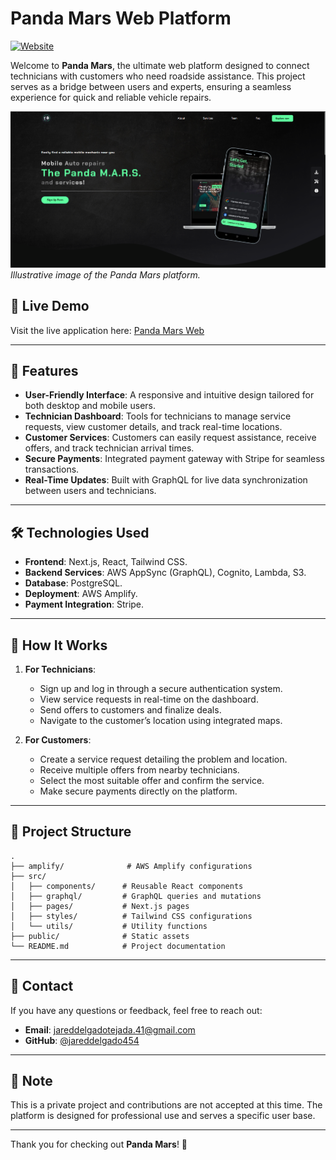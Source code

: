 # Panda Mars Web Platform

[![Website](https://img.shields.io/website?url=https%3A%2F%2Fwww.app.panda-mars.com)](https://www.app.panda-mars.com)

Welcome to **Panda Mars**, the ultimate web platform designed to connect technicians with customers who need roadside assistance. This project serves as a bridge between users and experts, ensuring a seamless experience for quick and reliable vehicle repairs.

![Panda Mars Screenshot](public/screenshots/homeViewPanda.PNG)  
*Illustrative image of the Panda Mars platform.*

## 🌟 **Live Demo**

Visit the live application here: [Panda Mars Web](https://www.app.panda-mars.com)

---

## 🚀 **Features**

- **User-Friendly Interface**: A responsive and intuitive design tailored for both desktop and mobile users.
- **Technician Dashboard**: Tools for technicians to manage service requests, view customer details, and track real-time locations.
- **Customer Services**: Customers can easily request assistance, receive offers, and track technician arrival times.
- **Secure Payments**: Integrated payment gateway with Stripe for seamless transactions.
- **Real-Time Updates**: Built with GraphQL for live data synchronization between users and technicians.

---

## 🛠️ **Technologies Used**

- **Frontend**: Next.js, React, Tailwind CSS.
- **Backend Services**: AWS AppSync (GraphQL), Cognito, Lambda, S3.
- **Database**: PostgreSQL.
- **Deployment**: AWS Amplify.
- **Payment Integration**: Stripe.

---

## 📖 **How It Works**

1. **For Technicians**:
   - Sign up and log in through a secure authentication system.
   - View service requests in real-time on the dashboard.
   - Send offers to customers and finalize deals.
   - Navigate to the customer’s location using integrated maps.

2. **For Customers**:
   - Create a service request detailing the problem and location.
   - Receive multiple offers from nearby technicians.
   - Select the most suitable offer and confirm the service.
   - Make secure payments directly on the platform.

---

## 📂 **Project Structure**

```plaintext
.
├── amplify/              # AWS Amplify configurations
├── src/
│   ├── components/      # Reusable React components
│   ├── graphql/         # GraphQL queries and mutations
│   ├── pages/           # Next.js pages
│   ├── styles/          # Tailwind CSS configurations
│   └── utils/           # Utility functions
├── public/              # Static assets
└── README.md            # Project documentation
```

---

## 📧 **Contact**

If you have any questions or feedback, feel free to reach out:

- **Email**: jareddelgadotejada.41@gmail.com
- **GitHub**: [@jareddelgado454](https://github.com/jareddelgado454)

---

## 📝 **Note**

This is a private project and contributions are not accepted at this time. The platform is designed for professional use and serves a specific user base.

---

Thank you for checking out **Panda Mars**! 🌌